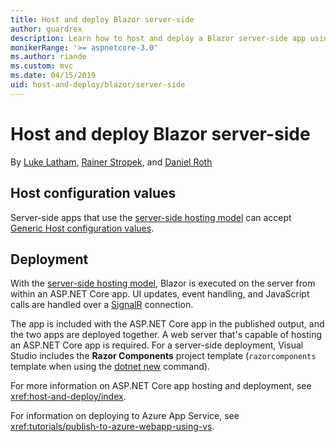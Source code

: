 ```yaml
---
title: Host and deploy Blazor server-side
author: guardrex
description: Learn how to host and deploy a Blazor server-side app using ASP.NET Core.
monikerRange: '>= aspnetcore-3.0'
ms.author: riande
ms.custom: mvc
ms.date: 04/15/2019
uid: host-and-deploy/blazor/server-side
---
```

# Host and deploy Blazor server-side

By [Luke Latham](https://github.com/guardrex), [Rainer Stropek](https://www.timecockpit.com), and [Daniel Roth](https://github.com/danroth27)

## Host configuration values

Server-side apps that use the [server-side hosting model](xref:blazor/hosting-models#server-side-hosting-model) can accept [Generic Host configuration values](xref:fundamentals/host/generic-host#host-configuration).

## Deployment

With the [server-side hosting model](xref:blazor/hosting-models#server-side-hosting-model), Blazor is executed on the server from within an ASP.NET Core app. UI updates, event handling, and JavaScript calls are handled over a [SignalR](xref:signalr/introduction) connection.

The app is included with the ASP.NET Core app in the published output, and the two apps are deployed together. A web server that's capable of hosting an ASP.NET Core app is required. For a server-side deployment, Visual Studio includes the **Razor Components** project template (`razorcomponents` template when using the [dotnet new](/dotnet/core/tools/dotnet-new) command).

<!--

**INSERT: Concerns are the same as publishing an ASP.NET Core SignalR app**

**INSERT: Content on the Azure SignalR Service**

**INSERT: Manually turn on WebSockets support**

-->

For more information on ASP.NET Core app hosting and deployment, see <xref:host-and-deploy/index>.

For information on deploying to Azure App Service, see <xref:tutorials/publish-to-azure-webapp-using-vs>.
